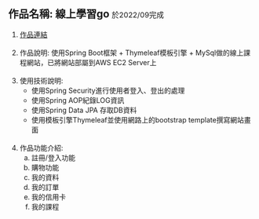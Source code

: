 <body>
    <div>
        <h2>作品名稱: 線上學習go <span  style="margin-right: 20px; font-size: 15px; font-weight: normal;">於2022/09完成</span> </h2>
    </div>
    <ol>
        <li>
            <a href="http://13.56.232.122:8080/">作品連結</a>
        </li>
        <br>
        <li>
            作品說明: 使用Spring Boot框架 + Thymeleaf模板引擎 + MySql做的線上課程網站，已將網站部屬到AWS EC2 Server上
        </li>
        <br>
        <li>
            使用技術說明:
            <ul>
                <li>使用Spring Security進行使用者登入、登出的處理</li>
                <li>使用Spring AOP紀錄LOG資訊</li>
                <li>使用Spring Data JPA 存取DB資料</li>
                <li>使用模板引擎Thymeleaf並使用網路上的bootstrap template撰寫網站畫面</li>
            </ul>
        </li>
        <br>
        <li>
            作品功能介紹: 
            <ol type="a">
                <li>註冊/登入功能</li>
                <li>購物功能</li>
                <li>我的資料</li>
                <li>我的訂單</li>
                <li>我的信用卡</li>
                <li>我的課程</li>
            </ol>
        </li>
    </ol>
</body>
